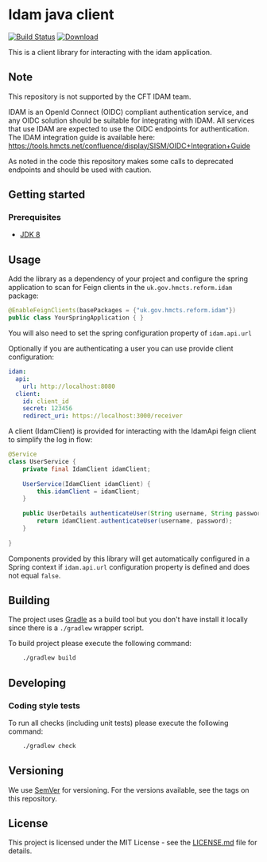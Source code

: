 # Idam java client

[![Build Status](https://travis-ci.com/hmcts/idam-java-client.svg?branch=master)](https://travis-ci.com/hmcts/idam-java-client)
[ ![Download](https://api.bintray.com/packages/hmcts/hmcts-maven/idam-client/images/download.svg) ](https://bintray.com/hmcts/hmcts-maven/idam-client/_latestVersion)

This is a client library for interacting with the idam application.

## Note

This repository is not supported by the CFT IDAM team.

IDAM is an OpenId Connect (OIDC) compliant authentication service, and any OIDC solution should be suitable for integrating with IDAM. All services that use IDAM are expected to use the OIDC endpoints for authentication. The IDAM integration guide is available here:
https://tools.hmcts.net/confluence/display/SISM/OIDC+Integration+Guide

As noted in the code this repository makes some calls to deprecated endpoints and should be used with caution.

## Getting started

### Prerequisites

- [JDK 8](https://www.oracle.com/java)

## Usage

Add the library as a dependency of your project and configure the spring application to scan for Feign clients in the `uk.gov.hmcts.reform.idam` package:

```java
@EnableFeignClients(basePackages = {"uk.gov.hmcts.reform.idam"})
public class YourSpringApplication { }
```

You will also need to set the spring configuration property of `idam.api.url` 

Optionally if you are authenticating a user you can use provide client configuration:
```yaml
idam:
  api:
    url: http://localhost:8080
  client:
    id: client_id
    secret: 123456
    redirect_uri: https://localhost:3000/receiver 
```

A client (IdamClient) is provided for interacting with the IdamApi feign client to simplify the log in flow:
```java
@Service
class UserService {
    private final IdamClient idamClient;
    
    UserService(IdamClient idamClient) {
        this.idamClient = idamClient;
    }
    
    public UserDetails authenticateUser(String username, String password) {
        return idamClient.authenticateUser(username, password);
    }
    
}

```

Components provided by this library will get automatically configured in a Spring context if `idam.api.url` configuration property is defined and does not equal `false`. 

## Building

The project uses [Gradle](https://gradle.org) as a build tool but you don't have install it locally since there is a
`./gradlew` wrapper script.  

To build project please execute the following command:

```bash
    ./gradlew build
```

## Developing

### Coding style tests

To run all checks (including unit tests) please execute the following command:

```bash
    ./gradlew check
```

## Versioning

We use [SemVer](http://semver.org/) for versioning.
For the versions available, see the tags on this repository.

## License

This project is licensed under the MIT License - see the [LICENSE.md](LICENSE.md) file for details.
